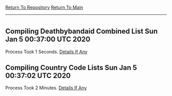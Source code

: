 [Return To Repository](https://github.com/deathbybandaid/piholeparser/)
[Return To Main](https://github.com/deathbybandaid/piholeparser/blob/master/RecentRunLogs/Mainlog.md)
____________________________________
# 
## Compiling Deathbybandaid Combined List Sun Jan 5 00:37:00 UTC 2020
Process Took 1 Seconds.
[Details If Any](https://github.com/deathbybandaid/piholeparser/blob/master/RecentRunLogs/TopLevelScripts/60-Writing-Additional-Lists/70-Compiling-Deathbybandaid-Combined-List.md)

## Compiling Country Code Lists Sun Jan 5 00:37:02 UTC 2020
Process Took 2 Minutes.
[Details If Any](https://github.com/deathbybandaid/piholeparser/blob/master/RecentRunLogs/TopLevelScripts/60-Writing-Additional-Lists/75-Compiling-Country-Code-Lists.md)

